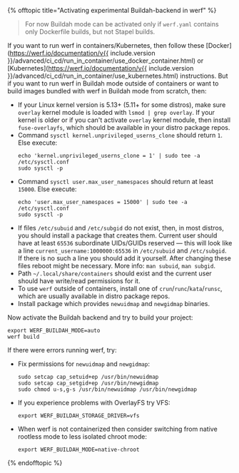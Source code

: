 {% offtopic title="Activating experimental Buildah-backend in werf" %}
> For now Buildah mode can be activated only if `werf.yaml` contains only Dockerfile builds, but not Stapel builds.

If you want to run werf in containers/Kubernetes, then follow these [Docker](https://werf.io/documentation/v{{ include.version }}/advanced/ci_cd/run_in_container/use_docker_container.html) or [Kubernetes](https://werf.io/documentation/v{{ include.version }}/advanced/ci_cd/run_in_container/use_kubernetes.html) instructions. But if you want to run werf in Buildah mode outside of containers or want to build images bundled with werf in Buildah mode from scratch, then:
* If your Linux kernel version is 5.13+ (5.11+ for some distros), make sure `overlay` kernel module is loaded with `lsmod | grep overlay`. If your kernel is older or if you can't activate `overlay` kernel module, then install `fuse-overlayfs`, which should be available in your distro package repos.
* Command `sysctl kernel.unprivileged_userns_clone` should return `1`. Else execute:
  ```shell
  echo 'kernel.unprivileged_userns_clone = 1' | sudo tee -a /etc/sysctl.conf
  sudo sysctl -p
  ```
* Command `sysctl user.max_user_namespaces` should return at least `15000`. Else execute:
  ```shell
  echo 'user.max_user_namespaces = 15000' | sudo tee -a /etc/sysctl.conf
  sudo sysctl -p
  ```
* If files `/etc/subuid` and `/etc/subgid` do not exist, then, in most distros, you should install a package that creates them. Current user should have at least `65536` subordinate UIDs/GUIDs reserved — this will look like a line `current_username:1000000:65536` in `/etc/subuid` and `/etc/subgid`. If there is no such a line you should add it yourself. After changing these files reboot might be necessary. More info: `man subuid`, `man subgid`.
* Path `~/.local/share/containers` should exist and the current user should have write/read permissions for it.
* To use `werf` outside of containers, install one of `crun`/`runc`/`kata`/`runsc`, which are usually available in distro package repos.
* Install package which provides `newuidmap` and `newgidmap` binaries.

Now activate the Buildah backend and try to build your project:
```shell
export WERF_BUILDAH_MODE=auto
werf build
```

If there were errors running werf, try:
* Fix permissions for `newuidmap` and `newgidmap`:
  ```shell
  sudo setcap cap_setuid+ep /usr/bin/newuidmap
  sudo setcap cap_setgid+ep /usr/bin/newgidmap
  sudo chmod u-s,g-s /usr/bin/newuidmap /usr/bin/newgidmap
  ```
* If you experience problems with OverlayFS try VFS:
  ```shell
  export WERF_BUILDAH_STORAGE_DRIVER=vfs
  ```
* When werf is not containerized then consider switching from native rootless mode to less isolated chroot mode:
  ```shell
  export WERF_BUILDAH_MODE=native-chroot
  ```
{% endofftopic %}
